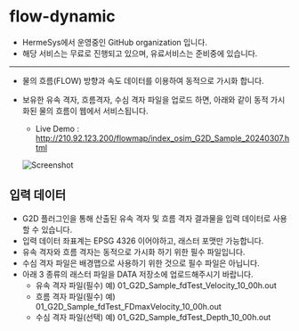 # flow-dynamic
- HermeSys에서 운영중인 GitHub organization 입니다.
- 해당 서비스는 무료로 진행되고 있으며, 유료서비스는 준비중에 있습니다.

 ---
 
- 물의 흐름(FLOW) 방향과 속도 데이터를 이용하여 동적으로 가시화 합니다.
- 보유한 유속 격자, 흐름격자, 수심 격자 파일을 업로드 하면, 아래와 같이 동적 가시화된 물의 흐름이  웹에서 서비스됩니다.

  - Live Demo : http://210.92.123.200/flowmap/index_osim_G2D_Sample_20240307.html
  
  ![Screenshot](/screenshots/Cheongmicheon_Dynamic_flow.gif?raw=true)

## 입력 데이터
- G2D 플러그인을 통해 산출된 유속 격자 및 흐름 격자 결과물을 입력 데이터로 사용할 수 있습니다. 
- 입력 데이터 좌표계는 EPSG 4326 이어야하고, 래스터 포맷만 가능합니다.
- 유속 격자와 흐름 격자는 동적으로 가시화 하기 위한 필수 파일입니다.
- 수심 격자 파일은 배경맵으로 사용하기 위한 것으로 필수 파일은 아닙니다.
- 아래 3 종류의 래스터 파일을 DATA 저장소에 업로드해주시기 바랍니다.
  - 유속 격자 파일(필수) 예) 01_G2D_Sample_fdTest_Velocity_10_00h.out
   - 흐름 격자 파일(필수) 예) 01_G2D_Sample_fdTest_FDmaxVelocity_10_00h.out
   - 수심 격자 파일(선택) 예) 01_G2D_Sample_fdTest_Depth_10_00h.out

